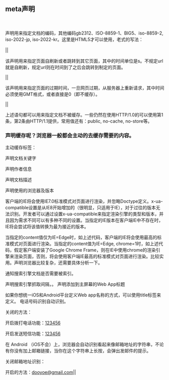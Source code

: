 ## meta声明

<meta charset="utf-8" />　　

声明用来指定文档的编码，其他编码gb2312、ISO-8859-1、BIG5、iso-8859-2, iso-2022-jp, iso-2022-kr。这里是HTML5才可以使用，老式的写法：<meta http-equiv="content-type" content="text/html; charset=utf-8" />    

 <meta http-equiv="refresh" content="10" />||<meta http-equiv="refresh" content="10; url=http://www.doyoe.com" />　　

该声明用来指定页面自刷新或者跳转到其它页面，其中的时间单位是s。不规定url就是自刷新，规定url则在时间到了之后会跳转到制定的页面。


<meta http-equiv="expires" content="0" />||<meta http-equiv="expires" content="Wed, 26 Feb 1997 08:21:57 GMT" />     

该声明用来指定页面的过期时间，一旦网页过期，从服务器上重新请求，其中时间必须使用GMT格式，或者直接是0（即不缓存）。


<meta http-equiv="pragma" content="no-cache" />||<meta http-equiv="cache-control" content="no-cache" />    

上述语句都可以用来指定文档不被缓存。一些仍然在使用HTTP/1.0的可以使用第1条，第2条由HTTP/1.1提供，常用值还有：public, no-cache, no-store等。

### 声明缓存呢？浏览器一般都会主动的去缓存需要的内容。

主动缓存标签：<meta http-equiv="Cache-Control" content="max-age=7200"/>

<meta name="keywords" content="CSS, HTML, JavaScript, 前端" />    声明文档关键字


<meta name="author" content="joy, dooyoe@gmail.com" />    声明作者信息


<meta name="description" content="这是一份meta列表" />    声明文档描述


声明使用的浏览器及版本      

<meta http-equiv="x-ua-compatible" content="IE=7" />    

客户端的IE将会使用IE7.0标准模式对页面进行渲染，并忽略Doctype定义。x-ua-compatible设置是从IE8开始增加的（很明显，只适用于IE），对于过往的版本无法识别。开发者可以通过设置x-ua-compatible来指定渲染引擎的类型和版本，并且因为需求不同可以有多种不同的设置。当指定的IE版本在客户端IE中不存在时，IE将会尝试将该值转换为最为接近的版本。

<meta http-equiv="x-ua-compatible" content="IE=Edge, chrome=1" />   

当指定的content值仅为IE=Edge时，如上述代码，客户端的IE将会使用最高的标准模式对页面进行渲染。当指定的content值为IE=Edge, chrome=1时，如上述代码，假定客户端安装了Google Chrome Frame，则在IE中使用chrome的渲染引擎来渲染页面，否则，将会使用客户端IE最高的标准模式对页面进行渲染。比较实用。声明浏览器比较复杂，还需要具体分析一下。

<meta name="robots" content="index" />    

通知搜索引擎文档是否需要被索引。

声明搜索引擎抓取间隔，<meta name="revisit-after" content="10 days" />。
声明添加到主屏幕的Web App标题    

<meta name="apple-mobile-web-app-title" content="Web App名称" />    

如果你想统一iOS和Android平台定义Web app名称的方式，可以使用title标签来定义。
电话号码识别自动识别。

关闭的方法：<meta name="format-detection" content="telephone=no" />     

开启拨打电话功能：<a href="tel:123456">123456</a>    

开启发送短信功能：<a href="sms:123456">123456</a>


在 Android （iOS不会）上，浏览器会自动识别看起来像邮箱地址的字符串，不论有你没有加上邮箱链接，当你在这个字符串上长按，会弹出发邮件的提示。

关闭邮箱地址识别：<meta name="format-detection" content="email=no" />   

开启的方法：<a href="mailto:dooyoe@gmail.com">dooyoe@gmail.com</a>||<meta name="format-detection" content="telephone=no,email=no" />
